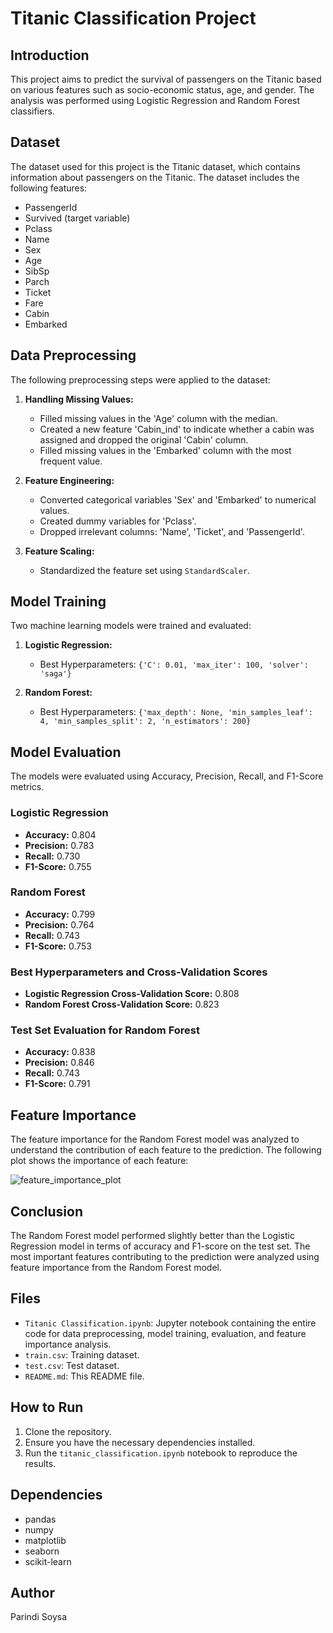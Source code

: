 # Titanic Classification Project

## Introduction

This project aims to predict the survival of passengers on the Titanic based on various features such as socio-economic status, age, and gender. The analysis was performed using Logistic Regression and Random Forest classifiers.

## Dataset

The dataset used for this project is the Titanic dataset, which contains information about passengers on the Titanic. The dataset includes the following features:

- PassengerId
- Survived (target variable)
- Pclass
- Name
- Sex
- Age
- SibSp
- Parch
- Ticket
- Fare
- Cabin
- Embarked

## Data Preprocessing

The following preprocessing steps were applied to the dataset:

1. **Handling Missing Values:**
   - Filled missing values in the 'Age' column with the median.
   - Created a new feature 'Cabin_ind' to indicate whether a cabin was assigned and dropped the original 'Cabin' column.
   - Filled missing values in the 'Embarked' column with the most frequent value.

2. **Feature Engineering:**
   - Converted categorical variables 'Sex' and 'Embarked' to numerical values.
   - Created dummy variables for 'Pclass'.
   - Dropped irrelevant columns: 'Name', 'Ticket', and 'PassengerId'.

3. **Feature Scaling:**
   - Standardized the feature set using `StandardScaler`.

## Model Training

Two machine learning models were trained and evaluated:

1. **Logistic Regression:**
   - Best Hyperparameters: `{'C': 0.01, 'max_iter': 100, 'solver': 'saga'}`

2. **Random Forest:**
   - Best Hyperparameters: `{'max_depth': None, 'min_samples_leaf': 4, 'min_samples_split': 2, 'n_estimators': 200}`

## Model Evaluation

The models were evaluated using Accuracy, Precision, Recall, and F1-Score metrics.

### Logistic Regression

- **Accuracy:** 0.804
- **Precision:** 0.783
- **Recall:** 0.730
- **F1-Score:** 0.755

### Random Forest

- **Accuracy:** 0.799
- **Precision:** 0.764
- **Recall:** 0.743
- **F1-Score:** 0.753

### Best Hyperparameters and Cross-Validation Scores

- **Logistic Regression Cross-Validation Score:** 0.808
- **Random Forest Cross-Validation Score:** 0.823

### Test Set Evaluation for Random Forest

- **Accuracy:** 0.838
- **Precision:** 0.846
- **Recall:** 0.743
- **F1-Score:** 0.791

## Feature Importance

The feature importance for the Random Forest model was analyzed to understand the contribution of each feature to the prediction. The following plot shows the importance of each feature:

![feature_importance_plot](https://github.com/user-attachments/assets/2c5d9ec9-1ec6-4ea5-aa7c-d6cd519ae255)


## Conclusion

The Random Forest model performed slightly better than the Logistic Regression model in terms of accuracy and F1-score on the test set. The most important features contributing to the prediction were analyzed using feature importance from the Random Forest model.

## Files

- `Titanic Classification.ipynb`: Jupyter notebook containing the entire code for data preprocessing, model training, evaluation, and feature importance analysis.
- `train.csv`: Training dataset.
- `test.csv`: Test dataset.
- `README.md`: This README file.

## How to Run

1. Clone the repository.
2. Ensure you have the necessary dependencies installed.
3. Run the `titanic_classification.ipynb` notebook to reproduce the results.

## Dependencies

- pandas
- numpy
- matplotlib
- seaborn
- scikit-learn

## Author
Parindi Soysa
